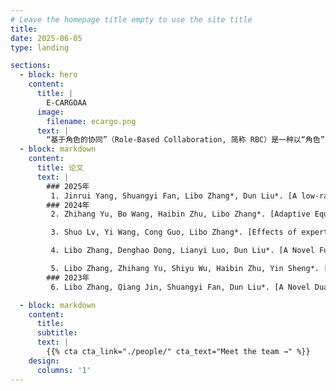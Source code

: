 ```yaml
---
# Leave the homepage title empty to use the site title
title:
date: 2025-06-05
type: landing

sections:
  - block: hero
    content:
      title: |
        E-CARGOAA
      image:
        filename: ecargo.png
      text: |
        “基于角色的协同”（Role-Based Collaboration, 简称 RBC）是一种以“角色”为核心组织单位来实现任务协同、资源分配与行为管理的协作机制，广泛应用于多智能体系统、人机协同、企业管理、教育协作等领域。
  - block: markdown
    content:
      title: 论文
      text: |
        ### 2025年
         1. Jinrui Yang, Shuangyi Fan, Libo Zhang*, Dun Liu*. [A low-rank support tensor machine for multi-classification](https://doi.org/10.1016/j.ins.2024.121398)\[J\]. *Information Sciences*, 2025, 688: 121398.(中科院二区)
        ### 2024年
         2. Zhihang Yu, Bo Wang, Haibin Zhu, Libo Zhang*. [Adaptive Equalized Multigroup Role Assignment in Ordered Subtasks](https://doi.org/10.1109/TSMC.2024.3390138)\[J\]. *IEEE Transactions on Systems, Man, and Cybernetics: Systems*, 2024, 54(8): 5085-5098.(中科院一区TOP)

         3. Shuo Lv, Yi Wang, Cong Guo, Libo Zhang*. [Effects of experts on the coupling dynamics of complex contagion of awareness and epidemic spreading](https://doi.org/10.1007/s11071-023-09146-7)\[J\]. *Nonlinear Dynamics*, 2024, 112: 2367-2380.(中科院二区TOP)

         4. Libo Zhang, Denghao Dong, Lianyi Luo, Dun Liu*. [A Novel Fuzzy Large Margin Distribution Machine with Unified Pinball Loss](https://doi.org/10.1109/TFUZZ.2023.3333571)\[J\]. *IEEE Transactions on Fuzzy Systems*, 2024, 32(4): 1782-1795.(中科院一区TOP)

         5. Libo Zhang, Zhihang Yu, Shiyu Wu, Haibin Zhu, Yin Sheng*. [Adaptive collaboration with training plan considering role correlation](https://doi.org/10.1109/TCSS.2022.3204052)\[J\]. *IEEE Transactions on Computational Social Systems*, 2024, 11(1): 25-37.
        ### 2023年
         6. Libo Zhang, Qiang Jin, Shuangyi Fan, Dun Liu*. [A Novel Dual-Center Based Intuitionistic Fuzzy Twin Bounded Large Margin Distribution Machines](https://doi.org/10.1109/TFUZZ.2023.3245215)\[J\]. *IEEE Transactions on Fuzzy Systems*, 2023, 31(9)：3121-3134.(中科院一区TOP)

  - block: markdown
    content:
      title:
      subtitle:
      text: |
        {{% cta cta_link="./people/" cta_text="Meet the team →" %}}
    design:
      columns: '1'
---
```

